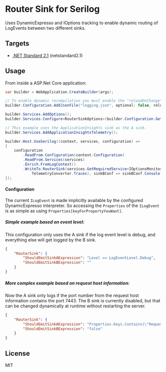 ﻿# Router Sink for Serilog

Uses DynamicExpresso and IOptions tracking to enable dynamic routing of LogEvents between two different sinks.

## Targets

* [.NET Standard 2.1](https://github.com/dotnet/standard/blob/master/docs/versions.md) (netstandard2.1)

## Usage

From inside a ASP.Net Core application:

```csharp
var builder = WebApplication.CreateBuilder(args);

// To enable dynamic recompilation you must enable the "reloadOnChange" flag.
builder.Configuration.AddJsonFile("logging.json", optional: false, reloadOnChange: true);

builder.Services.AddOptions();
builder.Services.Configure<RouterSinkOptions>(builder.Configuration.GetSection("RouterSink"));

// This example uses the ApplicationInsights sink as the A sink.
builder.Services.AddApplicationInsightsTelemetry();

builder.Host.UseSerilog((context, services, configuration) =>
{
    configuration
        .ReadFrom.Configuration(context.Configuration)
        .ReadFrom.Services(services)
        .Enrich.FromLogContext()
        .WriteTo.RouterSink(services.GetRequiredService<IOptionsMonitor<RouterSinkOptions>>(), sinkAConf => sinkAConf.ApplicationInsights(services.GetRequiredService<TelemetryConfiguration>(),
            TelemetryConverter.Traces), sinkBConf => sinkBConf.Console());
});
```


#### Configuration

The current `ILogEvent` is made implicitly available by the configured DynamicExpresso interpreter.
So accessing the `Properties` of the `ILogEvent` is as simple as using `Properties[keyForPropertyYouWant]`.

##### Simple example based on event level:

This configuration only uses the A sink if the log event level is debug, and everything else will get logged by the B sink.

```json
{
    "RouterSink": {
        "ShouldEmitSinkAExpression": "Level == LogEventLevel.Debug",
        "ShouldEmitSinkBExpression": ""
    }
}
```

##### More complex example based on request host information:

Now the A sink only logs if the port number from the request host information contains the port 7443.
The B sink is currently disabled, but that can be changed dynamically at runtime without restarting the server.

```json
{
    "RouterSink": {
        "ShouldEmitSinkAExpression": "Properties.Keys.Contains(\"RequestPath\") && Properties.Keys.Contains(\"Host\") && Properties[\"Host\"].ToString().Contains(\":7443\")",
        "ShouldEmitSinkBExpression": "false"
    }
}
```


## License

MIT


